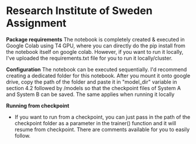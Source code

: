 # Research Institute of Sweden Assignment

**Package requirements**
The notebook is completely created & executed in Google Colab using T4 GPU, where you can directly do the pip install from the notebook itself on google colab. However, if you want to run it locally, I've uploaded the requirements.txt file for you to run it locally/cluster.

**Configuration**
The notebook can be executed sequentially. I'd recommend creating a dedicated folder for this notebook. After you mount it onto google drive, copy the path of the folder and paste it in "model_dir" variable in section 4.2 followed by /models so that the checkpoint files of System A and System B can be saved. The same applies when running it locally

**Running from checkpoint**
- If you want to run from a checkpoint, you can just pass in the path of the checkpoint folder as a parameter in the trainer() function and it will resume from checkpoint. There are comments available for you to easily follow.
